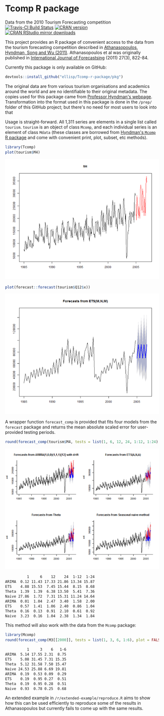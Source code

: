 # Tcomp R package
Data from the 2010 Tourism Forecasting competition
[![Travis-CI Build Status](https://travis-ci.org/ellisp/Tcomp-r-package.svg?branch=master)](https://travis-ci.org/ellisp/Tcomp-r-package)
[![CRAN version](http://www.r-pkg.org/badges/version/Tcomp)](http://www.r-pkg.org/pkg/Tcomp)
[![CRAN RStudio mirror downloads](http://cranlogs.r-pkg.org/badges/Tcomp)](http://www.r-pkg.org/pkg/Tcomp)

This project provides an R package of convenient access to the data from the tourism forecasting competition described in [Athanasopoulos, Hyndman, Song and Wu (2011)](http://robjhyndman.com/papers/the-tourism-forecasting-competition/). Athanasopoulos et al was originally published in [International Journal of Forecastsing](http://www.forecasters.org/ijf) (2011) 27(3), 822-84.

Currently this package is only available on GitHub:





```r
devtools::install_github("ellisp/Tcomp-r-package/pkg")
```

The original data are from various tourism organisations and academics around the world and are no identifiable to their original metadata.  The copies used for this package came from [Professor Hyndman's webpage](http://robjhyndman.com/papers/the-tourism-forecasting-competition/).  Transformation into the format used in this package is done in the `/prep/` folder of this GitHub project; but there's no need for most users to look into that

Usage is straight-forward.  All 1,311 series are elements in a single list called `tourism`.  `tourism` is an object of class `Mcomp`, and each individual series is an element of class `Mdata` (these classes are borrowed from [Hyndman's `Mcomp` R package](https://cran.r-project.org/package=Mcomp) and come with convenient print, plot, subset, etc methods).


```r
library(Tcomp)
plot(tourism$M4)
```

![plot of chunk unnamed-chunk-3](figure/unnamed-chunk-3-1.png)

```r
plot(forecast::forecast(tourism$Q12$x))
```

![plot of chunk unnamed-chunk-3](figure/unnamed-chunk-3-2.png)

A wrapper function `forecast_comp` is provided that fits four models from the `forecast` package and returns the mean absolute scaled error for user-provided testing periods.

```r
round(forecast_comp(tourism$M4, tests = list(1, 6, 12, 24, 1:12, 1:24), plot = TRUE), 2)
```

![plot of chunk unnamed-chunk-4](figure/unnamed-chunk-4-1.png)

```
          1     6    12    24  1-12  1-24
ARIMA  0.12 11.43 17.33 21.86 13.34 15.87
ETS    4.88 15.53  7.45 15.44  8.15  8.68
Theta  1.39  1.39  6.38 13.50  5.41  7.36
Naive 27.86  1.72  7.31 15.31 11.24 14.64
ARIMA  0.01  1.04  2.47  3.40  1.58  2.00
ETS    0.57  1.41  1.06  2.40  0.86  1.04
Theta  0.16  0.13  0.91  2.10  0.61  0.92
Naive  3.23  0.16  1.04  2.38  1.34  1.84
```

This method will also work with the data from the `Mcomp` package:


```r
library(Mcomp)
round(forecast_comp(M3[[2000]], tests = list(1, 3, 6, 1:6), plot = FALSE), 2)
```

```
          1     3    6   1-6
ARIMA  5.14 17.55 2.31  8.75
ETS    5.08 31.45 7.31 15.35
Theta  5.12 31.58 7.50 15.47
Naive 24.53 25.88 6.69 19.81
ARIMA  0.19  0.53 0.09  0.29
ETS    0.19  0.95 0.27  0.51
Theta  0.19  0.95 0.28  0.51
Naive  0.93  0.78 0.25  0.68
```

An extended example in `/r/extended-example/reproduce.R` aims to show how this can be used efficiently to reproduce some of the results in Athanasopoulos but currently fails to come up with the same results.

